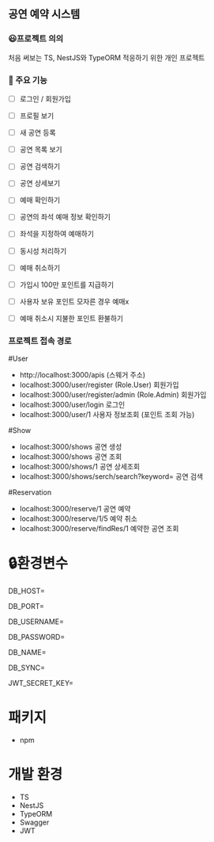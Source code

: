 ## 공연 예약 시스템

### 😃프로젝트 의의
처음 써보는 TS, NestJS와 TypeORM 적응하기 위한
개인 프로젝트

### 📌 주요 기능
- [ ]  로그인 / 회원가입
- [ ]  프로필 보기
- [ ]  새 공연 등록
- [ ]  공연 목록 보기
- [ ]  공연 검색하기
- [ ]  공연 상세보기
- [ ]  예매 확인하기
- [ ]  공연의 좌석 예매 정보 확인하기
- [ ]  좌석을 지정하여 예매하기
- [ ]  동시성 처리하기
- [ ]  예매 취소하기
- [ ]  가입시 100만 포인트를 지급하기
- [ ]  사용자 보유 포인트 모자른 경우 예매x
- [ ]  예매 취소시 지불한 포인트 환불하기


### 프로젝트 접속 경로
#User
- http://localhost:3000/apis (스웨거 주소)
- localhost:3000/user/register (Role.User) 회원가입
- localhost:3000/user/register/admin (Role.Admin) 회원가입
- localhost:3000/user/login 로그인
- localhost:3000/user/1 사용자 정보조회 (포인트 조회 가능)

#Show
- localhost:3000/shows 공연 생성
- localhost:3000/shows 공연 조회
- localhost:3000/shows/1 공연 상세조회
- localhost:3000/shows/serch/search?keyword= 공연 검색

#Reservation
- localhost:3000/reserve/1 공연 예약
- localhost:3000/reserve/1/5 예약 취소
- localhost:3000/reserve/findRes/1 예약한 공연 조회


# 🔒환경변수


DB_HOST=


DB_PORT=


DB_USERNAME=


DB_PASSWORD=


DB_NAME=


DB_SYNC=


JWT_SECRET_KEY=



# 패키지
- npm

# 개발 환경
- TS
- NestJS
- TypeORM
- Swagger
- JWT
